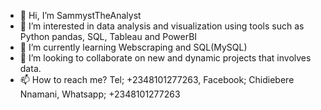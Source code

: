 - 👋 Hi, I’m SammystTheAnalyst
- 👀 I’m interested in data analysis and visualization using tools such as Python pandas, SQL, Tableau and PowerBI
- 🌱 I’m currently learning Webscraping and SQL(MySQL)
- 💞️ I’m looking to collaborate on new and dynamic projects that involves data.
- 📫 How to reach me? Tel; +2348101277263, Facebook; Chidiebere Nnamani, Whatsapp; +2348101277263

<!---
SammystTheAnalyst/SammystTheAnalyst is a ✨ special ✨ repository because its `README.md` (this file) appears on your GitHub profile.
You can click the Preview link to take a look at your changes.
--->
